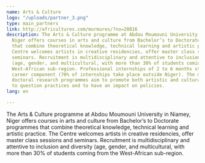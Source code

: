 ```yaml
---
name: Arts & Culture
logo: "/uploads/partner_3.png"
type: main_partners
link: http://africultures.com/murmures/?no=20816
description: The Arts & Culture programme at Abdou Moumouni University in Niamey,
  Niger offers courses in arts and culture from Bachelor’s to Doctorate programmes
  that combine theoretical knowledge, technical learning and artistic practice. The
  Centre welcomes artists in creative residencies, offer master class sessions and
  seminars. Recruitment is multidisciplinary and attentive to inclusion and diversity
  (age, gender, and multicultural, with more than 30% of students coming from the
  West-African sub-region. Professional internships of 2 to 6 months strengthen the
  career component (70% of internships take place outside Niger). The master's and
  doctoral research programmes aim to promote both artistic and cultural heritage,
  to question practices and to have an impact on policies.
lang: en

---
```

The Arts & Culture programme at Abdou Moumouni University in Niamey, Niger offers courses in arts and culture from Bachelor’s to Doctorate programmes that combine theoretical knowledge, technical learning and artistic practice. The Centre welcomes artists in creative residencies, offer master class sessions and seminars. Recruitment is multidisciplinary and attentive to inclusion and diversity (age, gender, and multicultural, with more than 30% of students coming from the West-African sub-region. 